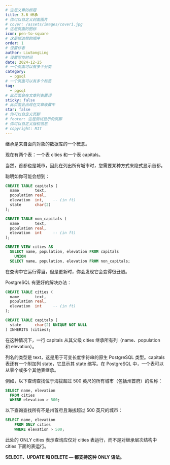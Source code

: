 ```yaml
---
# 这是文章的标题
title: 3.6 继承
# 你可以自定义封面图片
# cover: /assets/images/cover1.jpg
# 这是页面的图标
icon: pen-to-square
# 这是侧边栏的顺序
order: 1
# 设置作者
author: LiuSongLing
# 设置写作时间
date: 2024-12-25
# 一个页面可以有多个分类
category:
  - pgsql
# 一个页面可以有多个标签
tag:
  - pgsql
# 此页面会在文章列表置顶
sticky: false
# 此页面会出现在文章收藏中
star: false
# 你可以自定义页脚
# footer: 这是测试显示的页脚
# 你可以自定义版权信息
# copyright: MIT
---
```



继承是来自面向对象的数据库的一个概念。

现在有两个表：一个表 cities 和一个表 capitals。

当然，首都也是城市，因此在列出所有城市时，您需要某种方式来隐式显示首都。

聪明如你可能会想到：

```sql
CREATE TABLE capitals (
  name       text,
  population real,
  elevation  int,    -- (in ft)
  state      char(2)
);

CREATE TABLE non_capitals (
  name       text,
  population real,
  elevation  int     -- (in ft)
);

CREATE VIEW cities AS
  SELECT name, population, elevation FROM capitals
    UNION
  SELECT name, population, elevation FROM non_capitals;
```

在查询中它运行得当，但是更新时，你会发现它会变得很丑陋。

PostgreSQL 有更好的解决办法：

```sql
CREATE TABLE cities (
  name       text,
  population real,
  elevation  int     -- (in ft)
);

CREATE TABLE capitals (
  state      char(2) UNIQUE NOT NULL
) INHERITS (cities);
```

在这种情况下，一行 capitals 从其父级 cities 继承所有列（name、population 和 elevation）。

列名的类型是 text，这是用于可变长度字符串的原生 PostgreSQL 类型。capitals 表还有一个附加列 state，它显示其 state 缩写。在 PostgreSQL 中，一个表可以从零个或多个其他表继承。


例如，以下查询查找位于海拔超过 500 英尺的所有城市（包括州首府）的名称：

```sql
SELECT name, elevation
  FROM cities
  WHERE elevation > 500;
```

以下查询查找所有不是州首府且海拔超过 500 英尺的城市：

```sql
SELECT name, elevation
    FROM ONLY cities
    WHERE elevation > 500;
```

此处的 ONLY cities 表示查询应仅对 cities 表运行，而不是对继承层次结构中 cities 下面的表运行。

**SELECT、UPDATE 和 DELETE — 都支持这种 ONLY 语法。**
